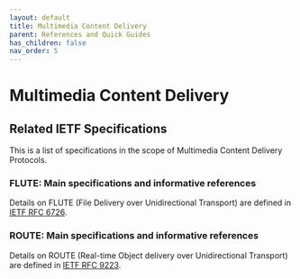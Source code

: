 ```yaml
---
layout: default
title: Multimedia Content Delivery
parent: References and Quick Guides
has_children: false
nav_order: 5
---
```


# Multimedia Content Delivery

## Related IETF Specifications

This is a list of specifications in the scope of Multimedia Content Delivery Protocols.

### FLUTE: Main specifications and informative references
Details on FLUTE (File Delivery over Unidirectional Transport) are defined in [IETF RFC 6726](https://datatracker.ietf.org/doc/rfc6726/).

### ROUTE: Main specifications and informative references
Details on ROUTE (Real-time Object delivery over Unidirectional Transport) are defined in [IETF RFC 9223](https://datatracker.ietf.org/doc/rfc9223/).
